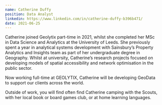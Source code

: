 ```yaml
---
name: Catherine Duffy
position: Data Analyst
linkedin: https://www.linkedin.com/in/catherine-duffy-b396b471/
date: 2021-06-25
---
```

Catherine joined Geolytix part-time in 2021, whilst she completed her MSc in Data Science and Analytics at the University of Leeds. She previously spent a year in analytical systems development with Sainsbury’s Property Analytics and Insights team as part of her undergraduate degree in Geography. Whilst at university, Catherine’s research projects focused on developing models of spatial accessibility and network optimisation in the public sector.

Now working full-time at GEOLYTIX, Catherine will be developing GeoData to support our clients across the world.

Outside of work, you will find often find Catherine camping with the Scouts, with her local book or board games club, or at home learning languages.
